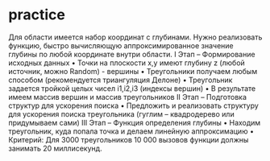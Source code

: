 # practice
Для области имеется набор координат с глубинами.
Нужно реализовать функцию, быстро вычисляющую аппроксимированное значение глубины по любой координате внутри области.
I Этап – Формирование исходных данных
• Точки на плоскости x,y имеют глубину z (любой источник, можно Random) - вершины
• Треугольники получаем любым способом (рекомендуется триангуляция Делоне)
• Треугольник задается тройкой целых чисел i1,i2,i3 (индексы вершин)
• В результате имеем массив вершин и массив треугольников
II Этап – Подготовка структур для ускорения поиска
• Предложить и реализовать структуру для ускорения поиска треугольника (гуглим – квадродерево или придумываем сами)
III Этап – Функция определения глубины
• Находим треугольник, куда попала точка и делаем линейную аппроксимацию
• Критерий: Для 3000 треугольников 10 000 вызовов функции должны занимать 20 миллисекунд.
